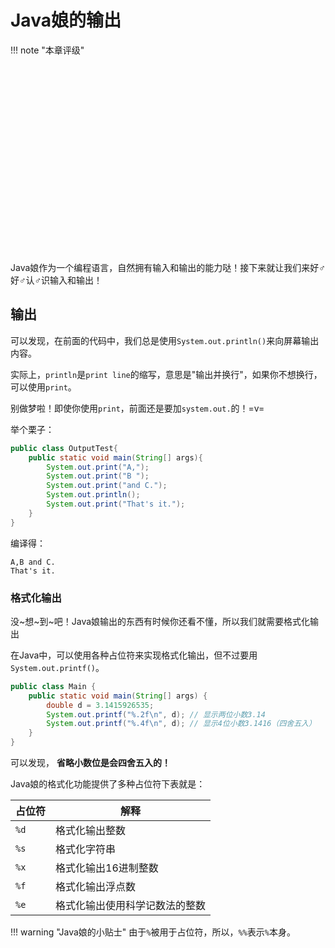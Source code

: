 # Java娘的输出

!!! note "本章评级"
    <div id="diff" style="width: 300px;height:300px;"></div>

<script>
var chartDom = document.getElementById('diff');
var myChart = echarts.init(chartDom);
var option;

option = {
    title: {
        text: 'LEVEL'
    },
    legend: {
        data: ['知识点六边形图']
    },
    radar: {
        // shape: 'circle',
        indicator: [
            { name: '掌握', max: 6},
            { name: '使用', max: 6},
            { name: '复杂', max: 6},
            { name: '查错', max: 6},
            { name: '认知', max: 6},
            { name: '记忆', max: 6}
        ]
    },
    series: [{
        name: '知识点难易度',
        type: 'radar',
        data: [
            {
                value: [0, 0, 0, 0, 0, 2],
                name: '知识点六边形图'
            }
        ]
    }]
};

option && myChart.setOption(option);

</script>

Java娘作为一个编程语言，自然拥有输入和输出的能力哒！接下来就让我们来好♂好♂认♂识输入和输出！

## 输出

可以发现，在前面的代码中，我们总是使用`System.out.println()`来向屏幕输出内容。

实际上，`println`是`print line`的缩写，意思是"输出并换行"，如果你不想换行，可以使用`print`。

别做梦啦！即使你使用`print`，前面还是要加`system.out.`的！=v=

举个栗子：
```java
public class OutputTest{
    public static void main(String[] args){
        System.out.print("A,");
        System.out.print("B ");
        System.out.print("and C.");
        System.out.println();
        System.out.print("That's it.");
    }
}
```
编译得：
```
A,B and C.
That's it.
```

### 格式化输出

没~想~到~吧！Java娘输出的东西有时候你还看不懂，所以我们就需要格式化输出

在Java中，可以使用各种占位符来实现格式化输出，但不过要用`System.out.printf()`。

```java
public class Main {
    public static void main(String[] args) {
        double d = 3.1415926535;
        System.out.printf("%.2f\n", d); // 显示两位小数3.14
        System.out.printf("%.4f\n", d); // 显示4位小数3.1416（四舍五入）
    }
}

```

可以发现， **省略小数位是会四舍五入的！**

Java娘的格式化功能提供了多种占位符下表就是：

| 占位符 | 解释 |
|----|----|
| `%d` | 格式化输出整数 |
| `%s` | 格式化字符串 |
| `%x` | 格式化输出16进制整数 |
| `%f` | 格式化输出浮点数 |
| `%e` | 格式化输出使用科学记数法的整数 |

!!! warning "Java娘的小贴士"
    由于`%`被用于占位符，所以，`%%`表示`%`本身。
